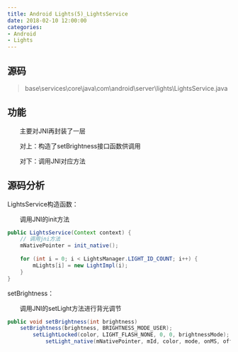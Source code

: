 ```yaml
---
title: Android Lights(5)_LightsService
date: 2018-02-10 12:00:00
categories: 
- Android
- Lights
---
```

## 源码

>   base\services\core\java\com\android\server\lights\LightsService.java

## 功能

　　主要对JNI再封装了一层

　　对上：构造了setBrightness接口函数供调用

　　对下：调用JNI对应方法

<!-- more -->

## 源码分析

LightsService构造函数：

　　调用JNI的init方法

```java
public LightsService(Context context) {
    // 调用jni方法
    mNativePointer = init_native();
    
    for (int i = 0; i < LightsManager.LIGHT_ID_COUNT; i++) {
        mLights[i] = new LightImpl(i);
    }
}
```

setBrightness：

　　调用JNI的setLight方法进行背光调节

```java
public void setBrightness(int brightness)
    setBrightness(brightness, BRIGHTNESS_MODE_USER);
        setLightLocked(color, LIGHT_FLASH_NONE, 0, 0, brightnessMode);
            setLight_native(mNativePointer, mId, color, mode, onMS, offMS, brightnessMode); 

```
